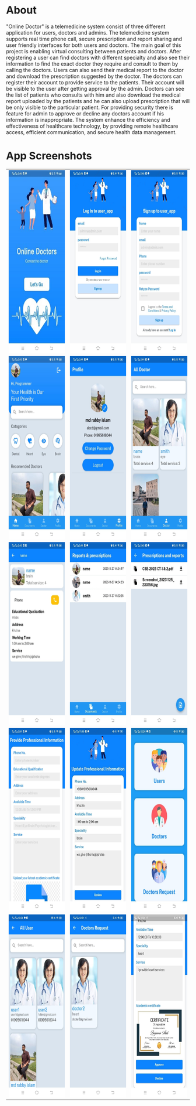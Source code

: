 # About
"Online Doctor" is a telemedicine system consist of three different application for users, doctors and admins. The telemedicine system supports real time phone call, secure prescription and report sharing and user friendly interfaces for both users and doctors. The main goal of this project is enabling virtual consulting between patients and doctors. After registering a user can find doctors with different specialty and also see their information to find the exact doctor they require and consult to them by calling the doctors. Users can also send their medical report to the doctor and download the prescription suggested by the doctor. The doctors can register their account to provide service to the patients. Their account will be visible to the user after getting approval by the admin. Doctors can see the list of patients who consults with him and also download the medical report uploaded by the patients and he can also upload prescription that will be only visible to the particular patient.
For providing security there is feature for admin to approve or decline any doctors account if his information is inappropriate. The system enhance the efficiency and effectiveness of healthcare technology, by providing remote healthcare access, efficient communication, and secure health data management.

# App Screenshots
<table>
  <tr> 
    <td><img src = "images/1.jpg" height = "500px" width="250px"/></td>
    <td><img src = "images/2.jpg" height = "500px" width="250px"/></td>
    <td><img src = "images/3.jpg" height = "500px" width="250px"/></td>
  </tr>
  <tr> 
    <td><img src = "images/4.jpg" height = "500px" width="250px"/></td>
    <td><img src = "images/5.jpg" height = "500px" width="250px"/></td>
    <td><img src = "images/6.jpg" height = "500px" width="250px"/></td>
  </tr>
  <tr> 
    <td><img src = "images/7.jpg" height = "500px" width="250px"/></td>
    <td><img src = "images/8.jpg" height = "500px" width="250px"/></td>
    <td><img src = "images/9.jpg" height = "500px" width="250px"/></td>
  </tr>
  <tr> 
    <td><img src = "images/11.jpg" height = "500px" width="250px"/></td>
    <td><img src = "images/12.jpg" height = "500px" width="250px"/></td>
    <td><img src = "images/13.jpg" height = "500px" width="250px"/></td>
  </tr>
  <tr> 
    <td><img src = "images/14.jpg" height = "500px" width="250px"/></td>
    <td><img src = "images/15.jpg" height = "500px" width="250px"/></td>
    <td><img src = "images/16.jpg" height = "500px" width="250px"/></td>
  </tr>
</table>
